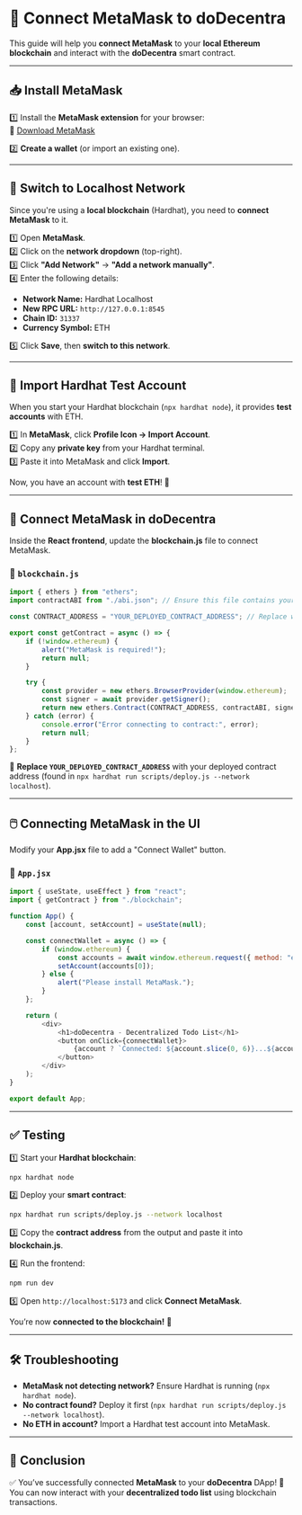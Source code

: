 # 🔗 Connect MetaMask to doDecentra  

This guide will help you **connect MetaMask** to your **local Ethereum blockchain** and interact with the **doDecentra** smart contract.  

---

## 📥 Install MetaMask  

1️⃣ Install the **MetaMask extension** for your browser:  
🔗 [Download MetaMask](https://metamask.io/download/)  

2️⃣ **Create a wallet** (or import an existing one).  

---

## 🔄 Switch to Localhost Network  

Since you're using a **local blockchain** (Hardhat), you need to **connect MetaMask** to it.  

1️⃣ Open **MetaMask**.  
2️⃣ Click on the **network dropdown** (top-right).  
3️⃣ Click **"Add Network"** → **"Add a network manually"**.  
4️⃣ Enter the following details:  

- **Network Name:** Hardhat Localhost  
- **New RPC URL:** `http://127.0.0.1:8545`  
- **Chain ID:** `31337`  
- **Currency Symbol:** ETH  

5️⃣ Click **Save**, then **switch to this network**.  

---

## 🔑 Import Hardhat Test Account  

When you start your Hardhat blockchain (`npx hardhat node`), it provides **test accounts** with ETH.  

1️⃣ In **MetaMask**, click **Profile Icon → Import Account**.  
2️⃣ Copy any **private key** from your Hardhat terminal.  
3️⃣ Paste it into MetaMask and click **Import**.  

Now, you have an account with **test ETH**! 🎉  

---

## 🔗 Connect MetaMask in doDecentra  

Inside the **React frontend**, update the **blockchain.js** file to connect MetaMask.  

### 📜 `blockchain.js`  

```javascript
import { ethers } from "ethers";
import contractABI from "./abi.json"; // Ensure this file contains your ABI

const CONTRACT_ADDRESS = "YOUR_DEPLOYED_CONTRACT_ADDRESS"; // Replace with your contract address

export const getContract = async () => {
    if (!window.ethereum) {
        alert("MetaMask is required!");
        return null;
    }

    try {
        const provider = new ethers.BrowserProvider(window.ethereum);
        const signer = await provider.getSigner();
        return new ethers.Contract(CONTRACT_ADDRESS, contractABI, signer);
    } catch (error) {
        console.error("Error connecting to contract:", error);
        return null;
    }
};
```

🔹 **Replace `YOUR_DEPLOYED_CONTRACT_ADDRESS`** with your deployed contract address (found in `npx hardhat run scripts/deploy.js --network localhost`).  

---

## 🖱️ Connecting MetaMask in the UI  

Modify your **App.jsx** file to add a "Connect Wallet" button.  

### 📜 `App.jsx`  

```javascript
import { useState, useEffect } from "react";
import { getContract } from "./blockchain";

function App() {
    const [account, setAccount] = useState(null);

    const connectWallet = async () => {
        if (window.ethereum) {
            const accounts = await window.ethereum.request({ method: "eth_requestAccounts" });
            setAccount(accounts[0]);
        } else {
            alert("Please install MetaMask.");
        }
    };

    return (
        <div>
            <h1>doDecentra - Decentralized Todo List</h1>
            <button onClick={connectWallet}>
                {account ? `Connected: ${account.slice(0, 6)}...${account.slice(-4)}` : "Connect MetaMask"}
            </button>
        </div>
    );
}

export default App;
```

---

## ✅ Testing  

1️⃣ Start your **Hardhat blockchain**:  

```sh
npx hardhat node
```

2️⃣ Deploy your **smart contract**:  

```sh
npx hardhat run scripts/deploy.js --network localhost
```

3️⃣ Copy the **contract address** from the output and paste it into **blockchain.js**.  

4️⃣ Run the frontend:  

```sh
npm run dev
```

5️⃣ Open `http://localhost:5173` and click **Connect MetaMask**.  

You’re now **connected to the blockchain!** 🚀  

---

## 🛠️ Troubleshooting  

- **MetaMask not detecting network?** Ensure Hardhat is running (`npx hardhat node`).  
- **No contract found?** Deploy it first (`npx hardhat run scripts/deploy.js --network localhost`).  
- **No ETH in account?** Import a Hardhat test account into MetaMask.  

---

## 🎯 Conclusion  

✅ You’ve successfully connected **MetaMask** to your **doDecentra** DApp! 🎉  
You can now interact with your **decentralized todo list** using blockchain transactions.  